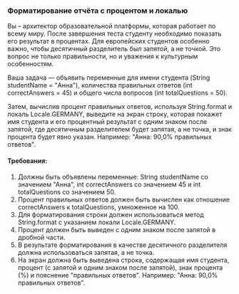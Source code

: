 
### Форматирование отчёта с процентом и локалью

Вы – архитектор образовательной платформы, которая работает по всему миру. После завершения теста студенту необходимо показать его результат в процентах. Для европейских студентов особенно важно, чтобы десятичный разделитель был запятой, а не точкой. Это вопрос не только правильности, но и уважения к культурным особенностям.

Ваша задача — объявить переменные для имени студента (String studentName = "Анна"), количества правильных ответов (int correctAnswers = 45) и общего числа вопросов (int totalQuestions = 50).

Затем, вычислив процент правильных ответов, используя String.format и локаль Locale.GERMANY, выведите на экран строку, которая покажет имя студента и его процентный результат с одним знаком после запятой, где десятичным разделителем будет запятая, а не точка, и знак процента будет явно указан. Например: "Анна: 90,0% правильных ответов".

#### Требования:
1. Должны быть объявлены переменные: String studentName со значением "Анна", int correctAnswers со значением 45 и int totalQuestions со значением 50.
2. Процент правильных ответов должен быть вычислен как отношение correctAnswers к totalQuestions, умноженное на 100.
3. Для форматирования строки должен использоваться метод String.format с указанием локали Locale.GERMANY.
4. Процент должен быть выведен с одним знаком после запятой в дробной части.
5. В результате форматирования в качестве десятичного разделителя должна использоваться запятая, а не точка.
6. На экран должна быть выведена строка, содержащая имя студента, процент (с запятой и одним знаком после запятой), знак процента (%) и пояснение "правильных ответов". Например: "Анна: 90,0% правильных ответов".